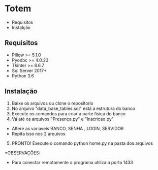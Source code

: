  # Totem
- Requisitos
- Instalção 


## Requisitos

- Pillow >= 5.1.0
- Pyodbc >= 4.0.23
- Tkinter >= 8.6.7
- Sql Server 2017+
- Python 3.6

## Instalação
1. Baixe os arquivos ou clone o repositorio
2. No arquivo "data_base_tables.sql" está a estrutura do banco
3. Execute os comandos para criar a parte fisica do banco
4. Vá até os arquivos "Presença.py" e "Inscricao.py"
- Altere as variaveis BANCO, SENHA , LOGIN, SERVIDOR
- Repita isso nos 2 arquivos

5. PRONTO! Execute o comando python home.py na pasta dos arquivos



*OBSERVAÇÕES:
- Para conectar remotamente o programa utiliza a porta 1433
